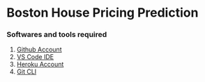 # Boston House Pricing Prediction


### Softwares and tools required


1. [Github Account](https:github.com)
2. [VS Code IDE](https://code.visualstudio.com/)
3. [Heroku Account](https://www.heroku.com/)
4. [Git CLI](https://git-scm.com/book/en/v2/Getting-Started-The-Command-Line)